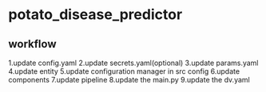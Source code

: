 # potato_disease_predictor

## workflow 
1.update config.yaml
2.update secrets.yaml(optional)
3.update params.yaml
4.update entity
5.update configuration manager in src config
6.update components
7.update pipeline
8.update the main.py
9.update the dv.yaml

